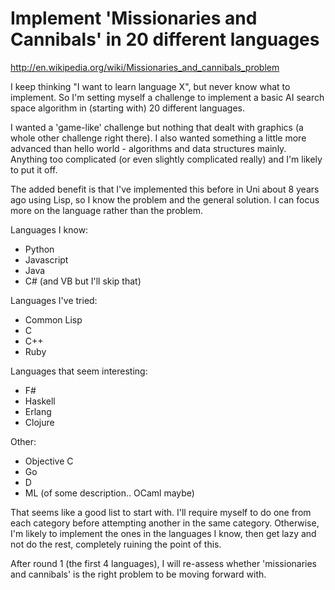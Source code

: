 Implement 'Missionaries and Cannibals' in 20 different languages
===================================

http://en.wikipedia.org/wiki/Missionaries_and_cannibals_problem

I keep thinking "I want to learn language X", but never know what to implement. So I'm setting myself a
challenge to implement a basic AI search space algorithm in (starting with) 20 different languages.

I wanted a 'game-like' challenge but nothing that dealt with graphics (a whole other challenge right there). I also
wanted something a little more advanced than hello world - algorithms and data structures mainly. Anything too 
complicated (or even slightly complicated really) and I'm likely to put it off.

The added benefit is that I've implemented this before in Uni about 8 years ago using Lisp, so I know the problem
and the general solution. I can focus more on the language rather than the problem.

Languages I know:

* Python
* Javascript
* Java
* C# (and VB but I'll skip that)

Languages I've tried:

* Common Lisp
* C
* C++
* Ruby

Languages that seem interesting:

* F#
* Haskell
* Erlang
* Clojure

Other:

* Objective C
* Go
* D
* ML (of some description.. OCaml maybe)

That seems like a good list to start with. I'll require myself to do one from each category before 
attempting another in the same category. Otherwise, I'm likely to implement the ones in the 
languages I know, then get lazy and not do the rest, completely ruining the point of this.

After round 1 (the first 4 languages), I will re-assess whether 'missionaries and cannibals' is the right
problem to be moving forward with.